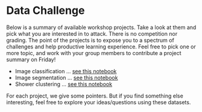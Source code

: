 # Data Challenge

Below is a summary of available workshop projects. Take a look at them and pick what you are interested in to attack.
There is no competition nor grading.
The point of the projects is to expose you to a spectrum of challenges and help productive learning experience.
Feel free to pick one or more topic, and work with your group members to contribute a project summary on Friday!

* Image classification ... [see this notebook](/IntroNeuralNetwork/Challenge-A.ipynb)
* Image segmentation ... [see this notebook](/IntroNeuralNetwork/Challenge-B.ipynb)
* Shower clustering ... [see this notebook](/GraphNeuralNetworks/Challenge.ipynb)

For each project, we give some pointers. 
But if you find something else interesting, feel free to explore your ideas/questions using these datasets.
